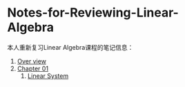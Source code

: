 # Notes-for-Reviewing-Linear-Algebra

本人重新复习Linear Algebra课程的笔记信息：

1. [Over view](Overview.md)
2. [Chapter 01](Chapter01)
    1. [Linear System](Chapter01/LinearSystem.md)
